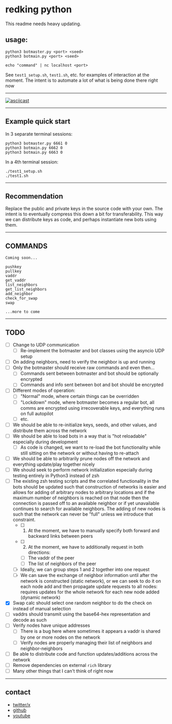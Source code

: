 # redking python

This readme needs heavy updating.

## usage:

```
python3 botmaster.py <port> <seed>
python3 botmain.py <port> <seed>

echo "command" | nc localhost <port>
```

See `test1_setup.sh`, `test1.sh`, etc. for examples of interaction at the moment.
The intent is to automate a lot of what is being done there right now

-----

[![asciicast](https://asciinema.org/a/EhsynoKYncB47vZ678fL5pAo2.svg)](https://asciinema.org/a/EhsynoKYncB47vZ678fL5pAo2)

-----

## Example quick start

In 3 separate terminal sessions:

```
python3 botmaster.py 6661 0
python3 botmain.py 6662 0
python3 botmain.py 6663 0
```

In a 4th terminal session:

```
./test1_setup.sh
./test1.sh
```

-----

## Recommendation

Replace the public and private keys in the source code with your own.
The intent is to eventually compress this down a bit for transferability.
This way we can distribute keys as code, and perhaps instantiate new bots using them.

-----

## COMMANDS

```
Coming soon...

pushkey
pullkey
vaddr
get_vaddr
list_neighbors
get_list_neighbors
add_neighbor
check_for_swap
swap

...more to come
```

-----

## TODO

- [ ] Change to UDP communication
    - [ ] Re-implement the botmaster and bot classes using the asyncio UDP setup
- [ ] On adding neighbors, need to verify the neighbor is up and running
- [ ] Only the botmaster should receive raw commands and even then...
  - [ ] Commands sent between botmaster and bot should be optionally encrypted
  - [ ] Commands and info sent between bot and bot should be encrypted
- [ ] Different modes of operation:
    - [ ] "Normal" mode, where certain things can be overridden
    - [ ] "Lockdown" mode, where botmaster becomes a regular bot, all comms are encrypted using irrecoverable keys, and everything runs on full autopilot
    - [ ] etc.
- [ ] We should be able to re-initialize keys, seeds, and other values, and distribute them across the network
- [ ] We should be able to load bots in a way that is "hot reloadable" especially during development
    - [ ] As code is changed, we want to re-load the bot functionality while still sitting on the network or without having to re-attach
- [ ] We should be able to arbitrarily prune nodes off the network and everything update/play together nicely
- [ ] We should seek to perform network initialization especially during testing entirely in Python3 instead of zsh
- [ ] The existing zsh testing scripts and the correlated functionality in the bots should be updated such that construction of networks is easier and allows for adding of arbitrary nodes to arbitrary locations and if the maximum number of neighbors is reached on that node then the connection is passed off to an available neighbor or if yet unavailable continues to search for available neighbors. The adding of new nodes is such that the network can never be "full" unless we introduce that constraint.
    - [ ] 1. At the moment, we have to manually specify both forward and backward links between peers
    - [ ] 2. At the moment, we have to additionally request in both directions:
        - [ ] The vaddr of the peer
        - [ ] The list of neighbors of the peer
    - [ ] Ideally, we can group steps 1 and 2 together into one request
    - [ ] We can save the exchange of neighbor information until after the network is constructed (static network), or we can seek to do it on each node add and then propagate update requests to all nodes: requires updates for the whole network for each new node added (dynamic network)
- [x] Swap calc should select one random neighbor to do the check on instead of manual selection
- [ ] vaddrs should transmit using the base64-hex representation and decode as such
- [ ] Verify nodes have unique addresses
    - [ ] There is a bug here where sometimes it appears a vaddr is shared by one or more nodes on the network
    - [ ] Verify nodes are properly managing their list of neighbors and neighbor-neighbors
- [ ] Be able to distribute code and function updates/additions across the network
- [ ] Remove dependencies on external `rich` library
- [ ] Many other things that I can't think of right now

-----

## contact

- [twitter/x](https://x.com/evildojo666)
- [github](https://github.com/mikedesu)
- [youtube](https://youtube.com/@evildojo666)
